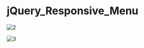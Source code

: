 # jQuery_Responsive_Menu

![2](https://user-images.githubusercontent.com/52690917/116387484-87c3a600-a823-11eb-920a-a61a630c4d6d.png)

![3](https://user-images.githubusercontent.com/52690917/116387624-a75ace80-a823-11eb-864b-10fd40c2c336.png)
